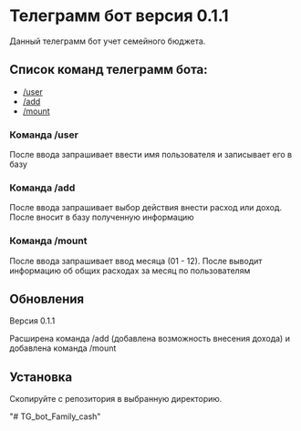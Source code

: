 <body>
  <div class="container">
    <h1 class="title">
      Телеграмм бот версия 0.1.1
    </h1>
    <p>
        Данный телеграмм бот учет семейного бюджета.
    </p>
    <h2>
        Список команд телеграмм бота:
    </h2>
        <ul>
        <li><a href="#p1">/user</a></li>
        <li><a href="#p2">/add</a></li>
        <li><a href="#p3">/mount</a></li>
        </ul>
    <h3 id="p1"> Команда /user</h3>
        <p> После ввода запрашивает ввести имя пользователя и записывает его в базу</p>
    <h3 id="p2"> Команда /add</h3>
        <p> После ввода запрашивает выбор действия внести расход или доход. После вносит в базу полученную информацию</p>
    <h3 id="p3"> Команда /mount</h3>
        <p> После ввода запрашивает ввод месяца (01 - 12). После выводит информацию об общих расходах за месяц по пользователям</p>
    <h2>    
        Обновления
    </h2>
        <div>
            <p> Версия 0.1.1</p>
            <p> Расширена команда /add (добавлена возможность внесения дохода) и добавлена команда /mount</p>
        </div>
    <h2>    
        Установка
    </h2>
    <p>
        Скопируйте с репозитория в выбранную директорию.
    </p>
  </div>
</body>
"# TG_bot_Family_cash" 
